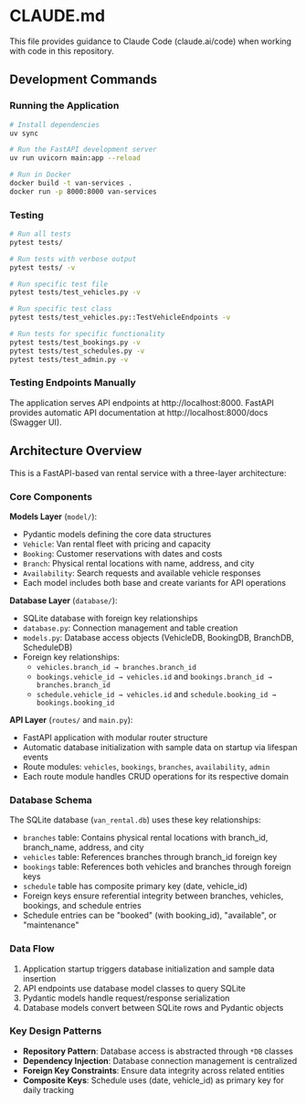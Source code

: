 # CLAUDE.md

This file provides guidance to Claude Code (claude.ai/code) when working with code in this repository.

## Development Commands

### Running the Application
```bash
# Install dependencies
uv sync

# Run the FastAPI development server
uv run uvicorn main:app --reload

# Run in Docker
docker build -t van-services .
docker run -p 8000:8000 van-services
```

### Testing
```bash
# Run all tests
pytest tests/

# Run tests with verbose output
pytest tests/ -v

# Run specific test file
pytest tests/test_vehicles.py -v

# Run specific test class
pytest tests/test_vehicles.py::TestVehicleEndpoints -v

# Run tests for specific functionality
pytest tests/test_bookings.py -v
pytest tests/test_schedules.py -v
pytest tests/test_admin.py -v
```

### Testing Endpoints Manually
The application serves API endpoints at http://localhost:8000. FastAPI provides automatic API documentation at http://localhost:8000/docs (Swagger UI).

## Architecture Overview

This is a FastAPI-based van rental service with a three-layer architecture:

### Core Components

**Models Layer** (`model/`):
- Pydantic models defining the core data structures
- `Vehicle`: Van rental fleet with pricing and capacity
- `Booking`: Customer reservations with dates and costs
- `Branch`: Physical rental locations with name, address, and city
- `Availability`: Search requests and available vehicle responses
- Each model includes both base and create variants for API operations

**Database Layer** (`database/`):
- SQLite database with foreign key relationships
- `database.py`: Connection management and table creation
- `models.py`: Database access objects (VehicleDB, BookingDB, BranchDB, ScheduleDB)
- Foreign key relationships: 
  - `vehicles.branch_id → branches.branch_id`
  - `bookings.vehicle_id → vehicles.id` and `bookings.branch_id → branches.branch_id`
  - `schedule.vehicle_id → vehicles.id` and `schedule.booking_id → bookings.booking_id`

**API Layer** (`routes/` and `main.py`):
- FastAPI application with modular router structure
- Automatic database initialization with sample data on startup via lifespan events
- Route modules: `vehicles`, `bookings`, `branches`, `availability`, `admin`
- Each route module handles CRUD operations for its respective domain

### Database Schema

The SQLite database (`van_rental.db`) uses these key relationships:
- `branches` table: Contains physical rental locations with branch_id, branch_name, address, and city
- `vehicles` table: References branches through branch_id foreign key
- `bookings` table: References both vehicles and branches through foreign keys
- `schedule` table has composite primary key (date, vehicle_id)
- Foreign keys ensure referential integrity between branches, vehicles, bookings, and schedule entries
- Schedule entries can be "booked" (with booking_id), "available", or "maintenance"

### Data Flow

1. Application startup triggers database initialization and sample data insertion
2. API endpoints use database model classes to query SQLite
3. Pydantic models handle request/response serialization
4. Database models convert between SQLite rows and Pydantic objects

### Key Design Patterns

- **Repository Pattern**: Database access is abstracted through `*DB` classes
- **Dependency Injection**: Database connection management is centralized
- **Foreign Key Constraints**: Ensure data integrity across related entities
- **Composite Keys**: Schedule uses (date, vehicle_id) as primary key for daily tracking